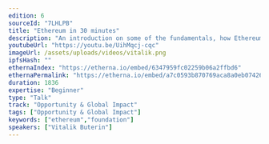 ```yaml
---
edition: 6
sourceId: "7LHLPB"
title: "Ethereum in 30 minutes"
description: "An introduction on some of the fundamentals, how Ethereum works and what it tries to accomplish."
youtubeUrl: "https://youtu.be/UihMqcj-cqc"
imageUrl: /assets/uploads/videos/vitalik.png
ipfsHash: ""
ethernaIndex: "https://etherna.io/embed/6347959fc02259b06a2ffbd6"
ethernaPermalink: "https://etherna.io/embed/a7c0593b870769aca8a0eb074261bcde8a473993f143dad3d1f31f6f10c8333e"
duration: 1836
expertise: "Beginner"
type: "Talk"
track: "Opportunity & Global Impact"
tags: ["Opportunity & Global Impact"]
keywords: ["ethereum","foundation"]
speakers: ["Vitalik Buterin"]
---
```

